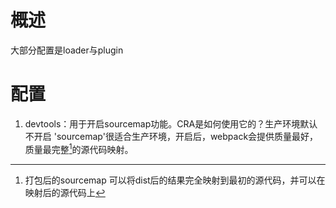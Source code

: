 # 概述
大部分配置是loader与plugin
# 配置
1. devtools：用于开启sourcemap功能。CRA是如何使用它的？生产环境默认不开启
	'sourcemap'很适合生产环境，开启后，webpack会提供质量最好，质量最完整[^1]的源代码映射。

[^1]: 打包后的sourcemap 可以将dist后的结果完全映射到最初的源代码，并可以在映射后的源代码上 